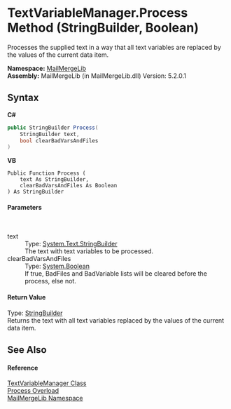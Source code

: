 # TextVariableManager.Process Method (StringBuilder, Boolean)
 

Processes the supplied text in a way that all text variables are replaced by the values of the current data item.

**Namespace:**&nbsp;<a href="31c6ebbe-d683-7561-7308-5a5ee1f76bf5">MailMergeLib</a><br />**Assembly:**&nbsp;MailMergeLib (in MailMergeLib.dll) Version: 5.2.0.1

## Syntax

**C#**<br />
``` C#
public StringBuilder Process(
	StringBuilder text,
	bool clearBadVarsAndFiles
)
```

**VB**<br />
``` VB
Public Function Process ( 
	text As StringBuilder,
	clearBadVarsAndFiles As Boolean
) As StringBuilder
```


#### Parameters
&nbsp;<dl><dt>text</dt><dd>Type: <a href="http://msdn2.microsoft.com/en-us/library/y9sxk6fy" target="_blank">System.Text.StringBuilder</a><br />The text with text variables to be processed.</dd><dt>clearBadVarsAndFiles</dt><dd>Type: <a href="http://msdn2.microsoft.com/en-us/library/a28wyd50" target="_blank">System.Boolean</a><br />If true, BadFiles and BadVariable lists will be cleared before the process, else not.</dd></dl>

#### Return Value
Type: <a href="http://msdn2.microsoft.com/en-us/library/y9sxk6fy" target="_blank">StringBuilder</a><br />Returns the text with all text variables replaced by the values of the current data item.

## See Also


#### Reference
<a href="d38e8275-4359-1016-4792-c8c3c8e8a6b5">TextVariableManager Class</a><br /><a href="98916d15-6b49-4e63-2d90-03e7777f0bb2">Process Overload</a><br /><a href="31c6ebbe-d683-7561-7308-5a5ee1f76bf5">MailMergeLib Namespace</a><br />